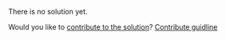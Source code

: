 
There is no solution yet.

Would you like to [contribute to the solution](https://github.com/BFEdev/BFE.dev-solutions/blob/main/quiz/override-setter_en.md)? [Contribute guidline](https://github.com/BFEdev/BFE.dev-solutions#how-to-contribute)
